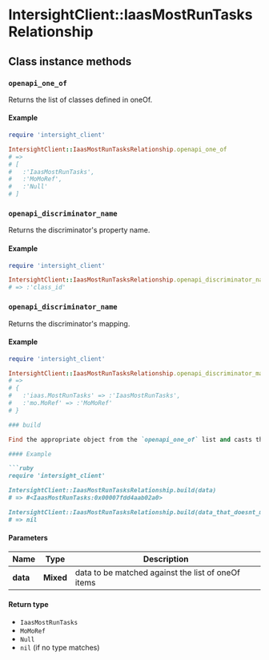 # IntersightClient::IaasMostRunTasksRelationship

## Class instance methods

### `openapi_one_of`

Returns the list of classes defined in oneOf.

#### Example

```ruby
require 'intersight_client'

IntersightClient::IaasMostRunTasksRelationship.openapi_one_of
# =>
# [
#   :'IaasMostRunTasks',
#   :'MoMoRef',
#   :'Null'
# ]
```

### `openapi_discriminator_name`

Returns the discriminator's property name.

#### Example

```ruby
require 'intersight_client'

IntersightClient::IaasMostRunTasksRelationship.openapi_discriminator_name
# => :'class_id'
```

### `openapi_discriminator_name`

Returns the discriminator's mapping.

#### Example

```ruby
require 'intersight_client'

IntersightClient::IaasMostRunTasksRelationship.openapi_discriminator_mapping
# =>
# {
#   :'iaas.MostRunTasks' => :'IaasMostRunTasks',
#   :'mo.MoRef' => :'MoMoRef'
# }

### build

Find the appropriate object from the `openapi_one_of` list and casts the data into it.

#### Example

```ruby
require 'intersight_client'

IntersightClient::IaasMostRunTasksRelationship.build(data)
# => #<IaasMostRunTasks:0x00007fdd4aab02a0>

IntersightClient::IaasMostRunTasksRelationship.build(data_that_doesnt_match)
# => nil
```

#### Parameters

| Name | Type | Description |
| ---- | ---- | ----------- |
| **data** | **Mixed** | data to be matched against the list of oneOf items |

#### Return type

- `IaasMostRunTasks`
- `MoMoRef`
- `Null`
- `nil` (if no type matches)

